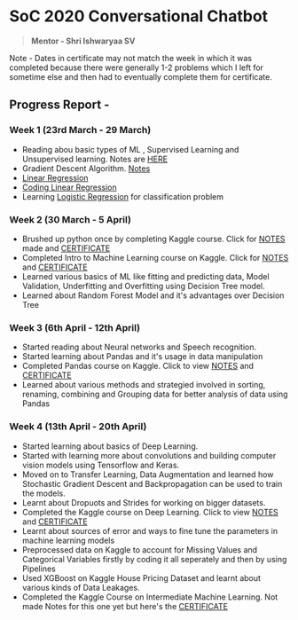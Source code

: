 # SoC 2020 Conversational Chatbot
> **Mentor - Shri Ishwaryaa SV**

Note - Dates in certificate may not match the week in which it was completed because there were generally 1-2 problems which I left for sometime else and then had to eventually complete them for certificate.

## Progress Report - 

### Week 1 (23rd March - 29 March)

* Reading abou basic types of ML , Supervised Learning and Unsupervised learning. Notes are [HERE](https://github.com/MananKGarg/SoC_2020_Conversational_Chatbot/blob/master/Intro%20to%20ML)
* Gradient Descent Algorithm. [Notes](https://github.com/MananKGarg/SoC_2020_Conversational_Chatbot/tree/master/Week%201/Day%201)
* [Linear Regression](https://github.com/MananKGarg/SoC_2020_Conversational_Chatbot/tree/master/Day%201)
* [Coding Linear Regression](https://github.com/MananKGarg/SoC_2020_Conversational_Chatbot/tree/master/Day%203)
* Learning [Logistic Regression](https://github.com/MananKGarg/SoC_2020_Conversational_Chatbot/blob/master/Day%203/logistic%20regression%20for%20classification%20problems) for classification problem

### Week 2 (30 March - 5 April)

* Brushed up python once by completing Kaggle course. Click for [NOTES](https://github.com/MananKGarg/Python-Codes/tree/master/Notes) made and [CERTIFICATE](https://github.com/MananKGarg/Python-Codes/blob/master/Notes/Certificate.md)
* Completed Intro to Machine Learning course on Kaggle. Click for [NOTES](https://github.com/MananKGarg/Python-Codes/tree/master/ML%20Kaggle) and [CERTIFICATE](https://github.com/MananKGarg/Python-Codes/blob/master/ML%20Kaggle/7.%20Certificate.md)
* Learned various basics of ML like fitting and predicting data, Model Validation, Underfitting and Overfitting using Decision Tree model.
* Learned about Random Forest Model and it's advantages over Decision Tree

### Week 3 (6th April - 12th April)

* Started reading about Neural networks and Speech recognition.
* Started learning about Pandas and it's usage in data manipulation
* Completed Pandas course on Kaggle. Click to view [NOTES](https://github.com/MananKGarg/Kaggle/tree/master/Kaggle%20Pandas) and [CERTIFICATE](https://github.com/MananKGarg/Kaggle/blob/master/Kaggle%20Pandas/7.%20Certificate.md)
* Learned about various methods and strategied involved in sorting, renaming, combining and Grouping data for better analysis of data using Pandas

### Week 4 (13th April - 20th April)

* Started learning about basics of Deep Learning.
* Started with learning more about convolutions and building computer vision models using Tensorflow and Keras.
* Moved on to Transfer Learning, Data Augmentation and learned how Stochastic Gradient Descent and Backpropagation can be used to train the models.
* Learnt about Dropuots and Strides for working on bigger datasets.
* Completed the Kaggle course on Deep Learning. Click to view [NOTES](https://github.com/MananKGarg/Kaggle/tree/master/Kaggle%20Deep%20Learning) and [CERTIFICATE](https://user-images.githubusercontent.com/62146744/79679609-dad44780-8224-11ea-8b69-ad5e00739ee3.png)
* Learnt about sources of error and ways to fine tune the parameters in machine learning models
* Preprocessed data on Kaggle to account for Missing Values and Categorical Variables firstly by coding it all seperately and then by using Pipelines
* Used XGBoost on Kaggle House Pricing Dataset and learnt about various kinds of Data Leakages.
* Completed the Kaggle Course on Intermediate Machine Learning. Not made Notes for this one yet but here's the [CERTIFICATE]()





